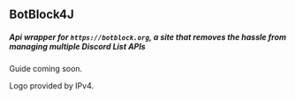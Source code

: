 ## BotBlock4J
##### Api wrapper for `https://botblock.org`, a site that removes the hassle from managing multiple Discord List APIs 

Guide coming soon.

Logo provided by IPv4.
